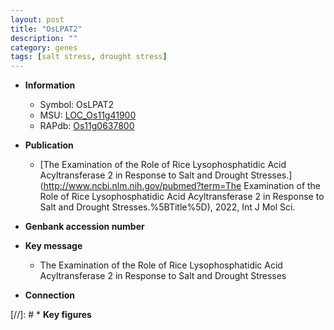 ```yaml
---
layout: post
title: "OsLPAT2"
description: ""
category: genes
tags: [salt stress, drought stress]
---
```


* **Information**  
    + Symbol: OsLPAT2  
    + MSU: [LOC_Os11g41900](http://rice.uga.edu/cgi-bin/ORF_infopage.cgi?orf=LOC_Os11g41900)  
    + RAPdb: [Os11g0637800](https://rapdb.dna.affrc.go.jp/locus/?name=Os11g0637800)  

* **Publication**  
    + [The Examination of the Role of Rice Lysophosphatidic Acid Acyltransferase 2 in Response to Salt and Drought Stresses.](http://www.ncbi.nlm.nih.gov/pubmed?term=The Examination of the Role of Rice Lysophosphatidic Acid Acyltransferase 2 in Response to Salt and Drought Stresses.%5BTitle%5D), 2022, Int J Mol Sci.

* **Genbank accession number**  

* **Key message**  
    + The Examination of the Role of Rice Lysophosphatidic Acid Acyltransferase 2 in Response to Salt and Drought Stresses

* **Connection**  

[//]: # * **Key figures**  


